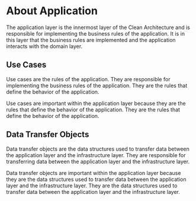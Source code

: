 # About Application

The application layer is the innermost layer of the Clean Architecture and is responsible for implementing the business rules of the application. It is in this layer that the business rules are implemented and the application interacts with the domain layer.

## Use Cases

Use cases are the rules of the application. They are responsible for implementing the business rules of the application. They are the rules that define the behavior of the application.

Use cases are important within the application layer because they are the rules that define the behavior of the application. They are the rules that define the behavior of the application.

## Data Transfer Objects

Data transfer objects are the data structures used to transfer data between the application layer and the infrastructure layer. They are responsible for transferring data between the application layer and the infrastructure layer.

Data transfer objects are important within the application layer because they are the data structures used to transfer data between the application layer and the infrastructure layer. They are the data structures used to transfer data between the application layer and the infrastructure layer.